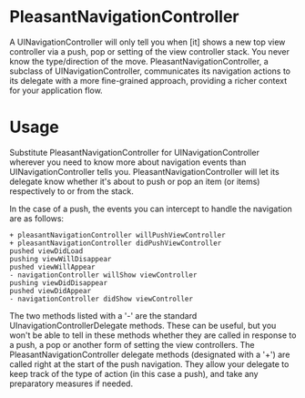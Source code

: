 PleasantNavigationController
====

A UINavigationController will only tell you when [it] shows a new top view controller via a push, pop or setting of the view controller stack. You never know the type/direction of the move. PleasantNavigationController, a subclass of UINavigationController, communicates its navigation actions to its delegate with a more fine-grained approach, providing a richer context for your application flow.

Usage
====
Substitute PleasantNavigationController for UINavigationController wherever you need to know more about navigation events than UINavigationController tells you. PleasantNavigationController will let its delegate know whether it's about to push or pop an item (or items) respectively to or from the stack.

In the case of a push, the events you can intercept to handle the navigation are as follows:

```
+ pleasantNavigationController willPushViewController
+ pleasantNavigationController didPushViewController
pushed viewDidLoad
pushing viewWillDisappear
pushed viewWillAppear
- navigationController willShow viewController
pushing viewDidDisappear
pushed viewDidAppear
- navigationController didShow viewController
```    

The two methods listed with a '-' are the standard UInavigationControllerDelegate methods. These can be useful, but you won't be able to tell in these methods whether they are called in response to a push, a pop or another form of setting the view controllers. The PleasantNavigationController delegate methods (designated with a '+') are called right at the start of the push navigation. They allow your delegate to keep track of the type of action (in this case a push), and take any preparatory measures if needed.
